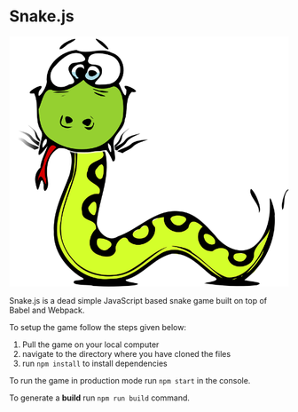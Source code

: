 # Snake.js

![Snake](https://raw.githubusercontent.com/harshal-limaye/snake.js/master/images/snake.png)

Snake.js is a dead simple JavaScript based snake game built on top of Babel and Webpack.

To setup the game follow the steps given below:

1. Pull the game on your local computer
2. navigate to the directory where you have cloned the files
3. run ``` npm install ``` to install dependencies

To run the game in production mode run ``` npm start ``` in the console.

To generate a **build** run ```npm run build``` command.